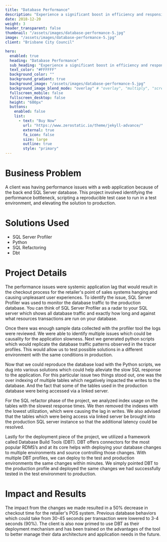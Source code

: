 ```yaml
---
title: "Database Performance"
description: "Experience a significant boost in efficiency and responsiveness with our database performance improvements."
date: 2018-12-20
weight: 3
header_transparent: false
thumbnail: "/assets/images/database-performance-5.jpg"
image: "/assets/images/database-performance-5.jpg"
client: "Brisbane City Council"

hero:
  enabled: true
  heading: "Database Performance"
  sub_heading: "Experience a significant boost in efficiency and responsiveness with our database performance improvements."
  text_color: "#FFFFFF"
  background_color: ""
  background_gradient: true
  background_image: "/assets/images/database-performance-5.jpg"
  background_image_blend_mode: "overlay" # "overlay", "multiply", "screen"
  fullscreen_mobile: false
  fullscreen_desktop: false
  height: "600px"
  buttons:
    enabled: false
    list:
      - text: "Buy Now"
        url: "https://www.zerostatic.io/theme/jekyll-advance/"
        external: true
        fa_icon: false
        size: large
        outline: true
        style: "primary"
---
```


# Business Problem

A client was having performance issues with a web application because of the back end SQL Server database. This project involved identifying the performance bottleneck, scripting a reproducible test case to run in a test environment, and elevating the solution to production.

# Solutions Used

- SQL Server Profiler
- Python
- SQL Refactoring
- Dbt

# Project Details

The performance issues were systemic application lag that would result in the checkout process for the retailer's point of sales systems hanging and causing unpleasant user experiences. To identify the issue, SQL Server Profiler was used to monitor the database traffic to the production database. You can think of SQL Server Profiler as a radar to your SQL server which shows all database traffic and exactly how long and against what resources transactions are run on your database.

Once there was enough sample data collected with the profiler tool the logs were reviewed. We were able to identify multiple issues which could be causality for the application slowness. Next we generated python scripts which would replicate the database traffic patterns observed in the tracer profiles. This would allow us to test possible solutions in a different environment with the same conditions in production. 

Now that we could reproduce the database load with the Python scripts, we dug into various solutions which could help alleviate the slow SQL response to the application. For this particular issue two things stood out, one was the over indexing of multiple tables which negatively impacted the writes to the database. And the fact that some of the tables used in the production database were being accessed via a linked server.

For the SQL refactor phase of the project, we analyzed index usage on the tables with the slowest response times. We then removed the indexes with the lowest utilization, which were causing the lag in writes. We also advised that the tables which were being access via linked server be brought into the production SQL server instance so that the additional latency could be resolved. 

Lastly for the deployment piece of the project, we utilized a framework called Database Build Tools (DBT). DBT offers connectors for the most popular RDMS’s and at its core helps with deploying your database changes to multiple environments and source controlling those changes. With multiple DBT profiles, we can deploy to the test and production environments the same changes within minutes. We simply pointed DBT to the production profile and deployed the same changes we had successfully tested in the test environment to production.

# Impact and Results

The impact from the changes we made resulted in a 50% decrease in checkout time for the retailer's POS system. Previous database behaviors which could take from 30-45 seconds per transaction were lowered to 3-4 seconds (90%). The client is also now primed to use DBT as their deployment mechanism and has been trained on the advantages of the tool to better manage their data architecture and application needs in the future.

